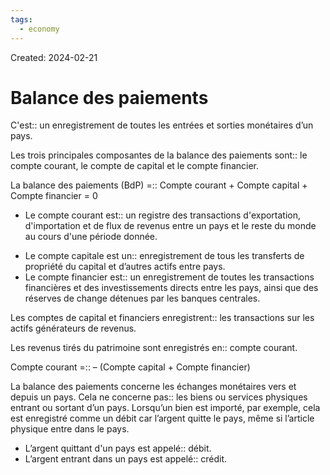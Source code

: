 ```yaml
---
tags:
  - economy
---
```

Created: 2024-02-21

# Balance des paiements

C'est:: un enregistrement de toutes les entrées et sorties monétaires d’un pays.

Les trois principales composantes de la balance des paiements sont:: le compte courant, le compte de capital et le compte financier.

La balance des paiements (BdP) =:: Compte courant + Compte capital + Compte financier = 0

- Le compte courant est:: un registre des transactions d'exportation, d'importation et de flux de revenus entre un pays et le reste du monde au cours d'une période donnée.
<!--SR:!2024-02-21,5,226-->
- Le compte capitale est un:: enregistrement de tous les transferts de propriété du capital et d’autres actifs entre pays. 
- Le compte financier est:: un enregistrement de toutes les transactions financières et des investissements directs entre les pays, ainsi que des réserves de change détenues par les banques centrales.

Les comptes de capital et financiers enregistrent:: les transactions sur les actifs générateurs de revenus. 

Les revenus tirés du patrimoine sont enregistrés en:: compte courant.

Compte courant =:: – (Compte capital + Compte financier)

La balance des paiements concerne les échanges monétaires vers et depuis un pays. Cela ne concerne pas:: les biens ou services physiques entrant ou sortant d’un pays. Lorsqu’un bien est importé, par exemple, cela est enregistré comme un débit car l’argent quitte le pays, même si l’article physique entre dans le pays.

- L’argent quittant d'un pays est appelé:: débit.
- L’argent entrant dans un pays est appelé:: crédit.


